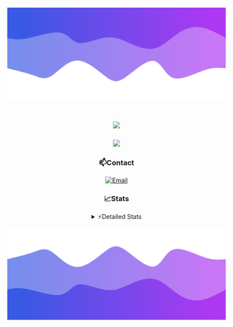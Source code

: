 ![Header](./header.png)
<div align="center">

<h1 align="center">
  <a href="https://git.io/typing-svg">
    <img src="https://readme-typing-svg.herokuapp.com/?lines=Hello,+There!+👋;This+is+chicho.;CEO+on+Hely+Development....;&center=true&size=25">
  </a>
</h1>
  
<p align="center">
  <img src="https://lanyard.cnrad.dev/api/852683595378196480" />
</p>

### 📫Contact
  [![Email](https://img.shields.io/badge/Email-gastondalla@gmail.com-04619f?style=for-the-badge&logo=gmail&logoColor=white)](mailto:gastondalla@gmail.com)
</br>  
### 📈Stats
<details>
    <summary> ⚡Detailed Stats</summary>
    <br/>

<!--START_SECTION:waka-->
![Code Time](http://img.shields.io/badge/Code%20Time-219%20hrs%2019%20mins-blue)

![Profile Views](http://img.shields.io/badge/Profile%20Views-2-blue)

**🐱 My GitHub Data** 

> 📦 39.6 kB Used in GitHub's Storage 
 > 
> 🏆 15 Contributions in the Year 2023
 > 
> 🚫 Not Opted to Hire
 > 
> 📜 7 Public Repositories 
 > 
> 🔑 9 Private Repositories 
 > 
**I'm a Night 🦉** 

```text
🌞 Morning                13 commits          ██░░░░░░░░░░░░░░░░░░░░░░░   06.81 % 
🌆 Daytime                20 commits          ███░░░░░░░░░░░░░░░░░░░░░░   10.47 % 
🌃 Evening                97 commits          █████████████░░░░░░░░░░░░   50.79 % 
🌙 Night                  61 commits          ████████░░░░░░░░░░░░░░░░░   31.94 % 
```
📅 **I'm Most Productive on Wednesday** 

```text
Monday                   12 commits          ██░░░░░░░░░░░░░░░░░░░░░░░   06.28 % 
Tuesday                  36 commits          █████░░░░░░░░░░░░░░░░░░░░   18.85 % 
Wednesday                42 commits          █████░░░░░░░░░░░░░░░░░░░░   21.99 % 
Thursday                 22 commits          ███░░░░░░░░░░░░░░░░░░░░░░   11.52 % 
Friday                   29 commits          ████░░░░░░░░░░░░░░░░░░░░░   15.18 % 
Saturday                 22 commits          ███░░░░░░░░░░░░░░░░░░░░░░   11.52 % 
Sunday                   28 commits          ████░░░░░░░░░░░░░░░░░░░░░   14.66 % 
```


📊 **This Week I Spent My Time On** 

```text
🕑︎ Time Zone: America/Argentina/Buenos_Aires

💬 Programming Languages: 
HTML                     5 hrs 23 mins       █████████████░░░░░░░░░░░░   53.79 % 
Python                   3 hrs 18 mins       ████████░░░░░░░░░░░░░░░░░   33.02 % 
JavaScript               37 mins             ██░░░░░░░░░░░░░░░░░░░░░░░   06.22 % 
SCSS                     11 mins             ░░░░░░░░░░░░░░░░░░░░░░░░░   01.87 % 
C#                       10 mins             ░░░░░░░░░░░░░░░░░░░░░░░░░   01.78 % 

🔥 Editors: 
VS Code                  9 hrs 42 mins       ████████████████████████░   96.80 % 
Visual Studio            19 mins             █░░░░░░░░░░░░░░░░░░░░░░░░   03.20 % 

🐱‍💻 Projects: 
Unknown Project          5 hrs 4 mins        █████████████░░░░░░░░░░░░   50.58 % 
Coder                    4 hrs 9 mins        ██████████░░░░░░░░░░░░░░░   41.49 % 
pagina-1                 28 mins             █░░░░░░░░░░░░░░░░░░░░░░░░   04.74 % 
Hate                     19 mins             █░░░░░░░░░░░░░░░░░░░░░░░░   03.20 % 

💻 Operating System: 
Windows                  10 hrs 1 min        █████████████████████████   100.00 % 
```

**I Mostly Code in JavaScript** 

```text
JavaScript               8 repos             █████████░░░░░░░░░░░░░░░░   36.36 % 
CSS                      3 repos             ███░░░░░░░░░░░░░░░░░░░░░░   13.64 % 
HTML                     2 repos             ██░░░░░░░░░░░░░░░░░░░░░░░   09.09 % 
C#                       2 repos             ██░░░░░░░░░░░░░░░░░░░░░░░   09.09 % 
Batchfile                1 repo              █░░░░░░░░░░░░░░░░░░░░░░░░   04.55 % 
```




 Last Updated on 15/07/2023 18:15:32 UTC
<!--END_SECTION:waka-->
</details>

![Footer](./footer.png)
